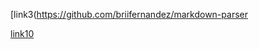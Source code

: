 [link3(https://github.com/briifernandez/markdown-parser
<!--Updated using user account!-->
[link10](https://github.com)

